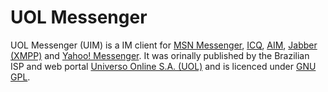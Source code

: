 UOL Messenger
=============
UOL Messenger (UIM) is a IM client for [MSN Messenger](https://windows.microsoft.com/en-US/messenger/home), [ICQ](https://icq.com/en/), [AIM](https://www.aim.com/), [Jabber (XMPP)](http://xmpp.org/) and [Yahoo! Messenger](https://messenger.yahoo.com/). It was orinally published by the Brazilian ISP and web portal [Universo Online S.A. (UOL)](http://www.uol.com.br/) and is licenced under [GNU GPL](https://www.gnu.org/licenses/gpl-2.0.html).
